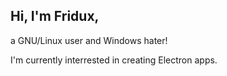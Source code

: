 ## Hi, I'm Fridux,
a GNU/Linux user and Windows hater!

I'm currently interrested in creating Electron apps.
